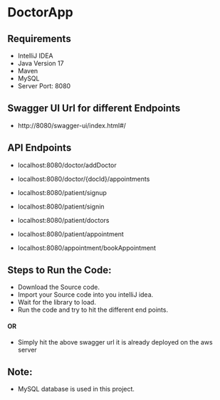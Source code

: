 # DoctorApp
## Requirements
- IntelliJ IDEA
- Java Version 17
- Maven
- MySQL
- Server Port: 8080

## Swagger UI Url for different Endpoints
- http://8080/swagger-ui/index.html#/

## API Endpoints
- localhost:8080/doctor/addDoctor
- localhost:8080/doctor/{docId}/appointments

- localhost:8080/patient/signup
- localhost:8080/patient/signin
- localhost:8080/patient/doctors
- localhost:8080/patient/appointment

- localhost:8080/appointment/bookAppointment


##  Steps to Run the Code:
- Download the Source code.
- Import your Source code into you intelliJ idea.
- Wait for the library to load.
- Run the code and try to hit the different end points.

#### OR
- Simply hit the above swagger url it is already deployed on the aws server

## Note:
- MySQL database is used in this project.

